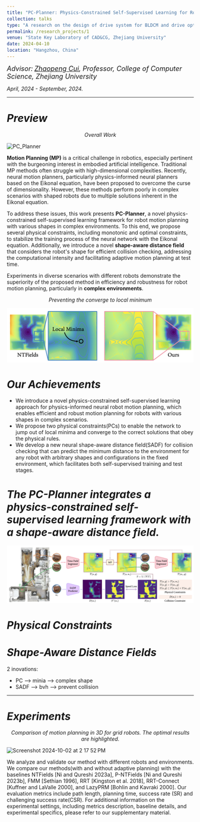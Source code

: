 ```yaml
---
title: "PC-Planner: Physics-Constrained Self-Supervised Learning for Robust Neural Motion Planning with Shape-Aware Distance Function"
collection: talks
type: "A research on the design of drive system for BLDCM and drive optimization"
permalink: /research_projects/1
venue: "State Key Laboratory of CAD&CG, Zhejiang University"
date: 2024-04-10
location: "Hangzhou, China"
---
```

*<font size=4>Advisor:</font> [<font size=4>Zhaopeng Cui</font>](https://zhpcui.github.io/)<font size=4>, Professor, College of Computer Science, Zhejiang University</font>*   

*April, 2024 - September, 2024.*  

- - -  

*Preview*  
==  

<p style="text-align: center; font-style: italic;">Overall Work</p>  

![PC_Planner](/images/PC_Planner.png)  

**Motion Planning (MP)** is a critical challenge in robotics, especially pertinent with the burgeoning interest in embodied artificial intelligence. Traditional MP methods often struggle with high-dimensional complexities. Recently, neural motion planners, particularly physics-informed neural planners based on the Eikonal equation, have been proposed to overcome the curse of dimensionality. However, these methods perform poorly in complex scenarios with shaped robots due to multiple solutions inherent in the Eikonal equation.

To address these issues, this work presents **PC-Planner**, a novel physics-constrained self-supervised learning framework for robot motion planning with various shapes in complex environments. To this end, we propose several physical constraints, including monotonic and optimal constraints, to stabilize the training process of the neural network with the Eikonal equation. Additionally, we introduce a novel **shape-aware distance field** that considers the robot's shape for efficient collision checking, addressing the computational intensity and facilitating adaptive motion planning at test time.

Experiments in diverse scenarios with different robots demonstrate the superiority of the proposed method in efficiency and robustness for robot motion planning, particularly in **complex environments**.

<p style="text-align: center; font-style: italic;">Preventing the converge to local minimum</p>  

![Local_min](/images/Local_min.png)

*Our Achievements*
==  

- We introduce a novel physics-constrained self-supervised learning approach for physics-informed neural robot motion planning, which enables efficient and robust motion planning for robots with various shapes in complex scenarios.
- We propose two physical constraints(PCs) to enable the network to jump out of local minima and converge to the correct solutions that obey the physical rules.
- We develop a new neural shape-aware distance field(SADF) for collision checking that can predict the minimum distance to the environment for any robot with arbitrary shapes and configurations in the fixed environment, which facilitates both self-supervised training and test stages.


*The PC-Planner integrates a physics-constrained self-supervised learning framework with a shape-aware distance field.*
==  
![PC_SADF](/images/PC_SADF.png)



*Physical Constraints*
==  

*Shape-Aware Distance Fields*
==  



  
2 inovations:  
- PC   --> minia --> complex shape
- SADF --> bvh --> prevent collision  
  
- - -  

*Experiments*
===  

<p style="text-align: center; font-style: italic;">Comparison of motion planning in 3D for grid robots. The optimal results are highlighted.</p>  


<img width="837" alt="Screenshot 2024-10-02 at 2 17 52 PM" src="https://github.com/user-attachments/assets/bb0f8b86-1690-4a44-807b-d75305176a73">

We analyze and validate our method with different robots and environments. We compare our methods(with and without adaptive planning) with the baselines NTFields [Ni and Qureshi 2023a], P-NTFields [Ni and Qureshi 2023b], FMM [Sethian 1996], RRT [Kingston et al. 2018], RRT-Connect [Kuffner and LaValle 2000], and LazyPRM [Bohlin and Kavraki 2000]. Our evaluation metrics include path length, planning time, success rate (SR) and challenging success rate(CSR). For additional information on the experimental settings, including metrics description, baseline details, and experimental specifics, please refer to our supplementary material.






